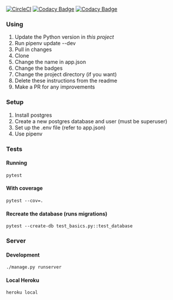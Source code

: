 [![CircleCI](https://circleci.com/gh/travisjungroth/django-base.svg?style=svg)](https://circleci.com/gh/travisjungroth/django-base)
[![Codacy Badge](https://api.codacy.com/project/badge/Grade/fb61ec135c25490ab0caa3c3b6fd25e0)](https://www.codacy.com/manual/travisjungroth/django-base?utm_source=github.com&amp;utm_medium=referral&amp;utm_content=travisjungroth/django-base&amp;utm_campaign=Badge_Grade)
[![Codacy Badge](https://api.codacy.com/project/badge/Coverage/fb61ec135c25490ab0caa3c3b6fd25e0)](https://www.codacy.com/manual/travisjungroth/django-base?utm_source=github.com&utm_medium=referral&utm_content=travisjungroth/django-base&utm_campaign=Badge_Coverage)
### Using
1.  Update the Python version in _this project_
2.  Run pipenv update --dev
3.  Pull in changes
4.  Clone
5.  Change the name in app.json
6.  Change the badges
7.  Change the project directory (if you want)
8.  Delete these instructions from the readme
9.  Make a PR for any improvements

### Setup
1.  Install postgres
2.  Create a new postgres database and user (must be superuser)
3.  Set up the .env file (refer to app.json)
4.  Use pipenv

### Tests
#### Running    
    pytest
    
#### With coverage

    pytest --cov=.
    
#### Recreate the database (runs migrations)

    pytest --create-db test_basics.py::test_database

### Server
#### Development
    
    ./manage.py runserver
    
#### Local Heroku
    
    heroku local
